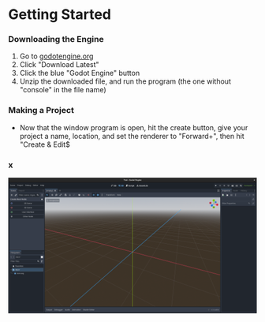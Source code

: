 # Getting Started

### Downloading the Engine
1. Go to [godotengine.org](https://www.godotengine.org)
2. Click "Download Latest"
3. Click the blue "Godot Engine" button
4. Unzip the downloaded file, and run the program (the one without "console" in the file name)

### Making a Project
- Now that the window program is open, hit the create button, give your project a name, location, and set the renderer to "Forward+", then hit "Create & Edit$

### x

![alt text](image1.png)